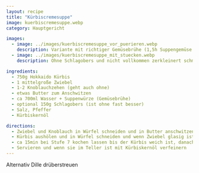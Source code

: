 ```yaml
---
layout: recipe
title: "Kürbiscremesuppe"
image: kuerbiscremesuppe.webp
category: Hauptgericht

images:
  - image: ../images/kuerbiscremesuppe_vor_puerieren.webp
    description: Variante mit richtiger Gemüsebrühe (1,5h Suppengemüse gekocht) vor dem Pürieren. Schmeckt nach mehr (vom Gemüse) ist aber eine sehr gute Alternative
  - image: ../images/kuerbiscremesuppe_mit_stuecken.webp
    description: Ohne Schlagobers und nicht vollkommen zerkleinert schmeckt es super (so hat man bisschen was zum Beißen)

ingredients:
  - 750g Hokkaido Kürbis
  - 1 mittelgroße Zwiebel
  - 1-2 Knoblauchzehen (geht auch ohne)
  - etwas Butter zum Anschwitzen
  - ca 700ml Wasser + Suppenwürze (Gemüsebrühe)
  - optional 150g Schlagobers (ist ohne fast besser)
  - Salz, Pfeffer
  - Kürbiskernöl

directions:
  - Zwiebel und Knoblauch in Würfel schneiden und in Butter anschwitzen
  - Kürbis aushölen und in Würfel schneiden und wenn Zwiebel glasig ist dazugeben
  - ca 15min bei Stufe 7 kochen lassen bis der Kürbis weich ist, danach Schlagobers dazugeben und mit Pürierstab fein pürieren
  - Servieren und wenn sie im Teller ist mit Kürbiskernöl verfeinern
---
```


Alternativ Dille drüberstreuen
